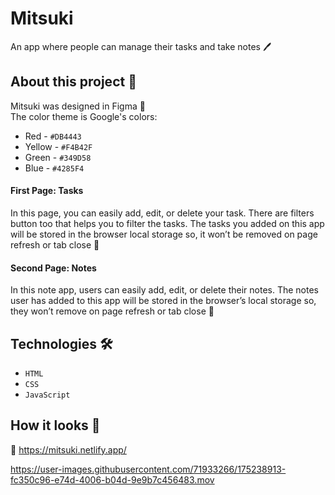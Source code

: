 # Mitsuki
An app where people can manage their tasks and take notes 🖊️

## About this project 🚀
Mitsuki was designed in Figma 🎨 <br> The color theme is Google's colors: <br> 
* Red - `#DB4443`
* Yellow - `#F4B42F`
* Green - `#349D58`
* Blue - `#4285F4`

#### First Page: Tasks 
In this page, you can easily add, edit, or delete your task. There are filters button too that helps you to filter the tasks. The tasks you added on this app will be stored in the browser local storage so, it won’t be removed on page refresh or tab close 📑

#### Second Page: Notes 
In this note app, users can easily add, edit, or delete their notes. The notes user has added to this app will be stored in the browser’s local storage so, they won’t remove on page refresh or tab close 📝


## Technologies 🛠️
* `HTML`
* `CSS`
* `JavaScript`

## How it looks 🎥

🔗 https://mitsuki.netlify.app/





https://user-images.githubusercontent.com/71933266/175238913-fc350c96-e74d-4006-b04d-9e9b7c456483.mov




